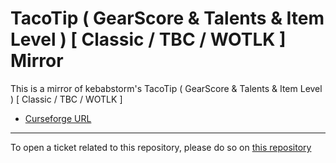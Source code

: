 # TacoTip ( GearScore & Talents & Item Level ) [ Classic / TBC / WOTLK ] Mirror

This is a mirror of kebabstorm's TacoTip ( GearScore & Talents & Item Level ) [ Classic / TBC / WOTLK ]

- [Curseforge URL](https://www.curseforge.com/wow/addons/tacotip-gearscore-talents)

----

To open a ticket related to this repository, please do so on [this repository](https://github.com/curseforge-mirror/.github)